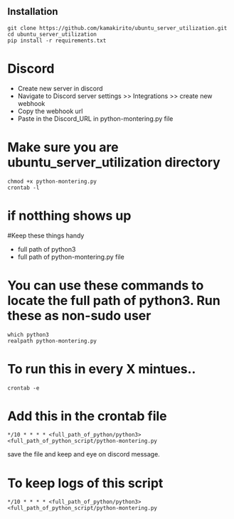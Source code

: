 ## Installation 
```
git clone https://github.com/kamakirito/ubuntu_server_utilization.git
cd ubuntu_server_utilization
pip install -r requirements.txt
```

# Discord

* Create new server in discord
* Navigate to Discord server settings >> Integrations >> create new webhook
* Copy the webhook url
* Paste in the Discord_URL in python-montering.py file


# Make sure you are ubuntu_server_utilization directory 
```
chmod +x python-montering.py
crontab -l
```
# if notthing shows up 

#Keep these things handy
 * full path of python3
 * full path of python-montering.py file


# You can use these commands to locate the full path of python3. Run these as non-sudo user

```
which python3
realpath python-montering.py
```
# To run this in every X mintues.. 

```
crontab -e
```

# Add this in the crontab file 
```
*/10 * * * * <full_path_of_python/python3> <full_path_of_python_script/python-montering.py
```
save the file and keep and eye on discord message.

# To keep logs of this script 

```
*/10 * * * * <full_path_of_python/python3> <full_path_of_python_script/python-montering.py
```
